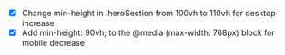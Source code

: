 - [x] Change min-height in .heroSection from 100vh to 110vh for desktop increase
- [x] Add min-height: 90vh; to the @media (max-width: 768px) block for mobile decrease
